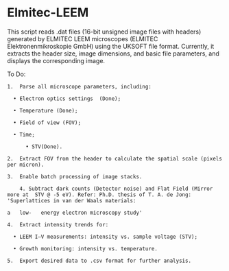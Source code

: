 # Elmitec-LEEM
This script reads .dat files (16-bit unsigned image files with headers) generated by ELMITEC LEEM microscopes (ELMITEC Elektronenmikroskopie GmbH) using the UKSOFT file format.
Currently, it extracts the header size, image dimensions, and basic file parameters, and displays the corresponding image.

To Do:

	1.	Parse all microscope parameters, including:
 
	  •	Electron optics settings  (Done);
   
	  •	Temperature (Done);
   
	  •	Field of view (FOV);
   
	  •	Time;
   
          •	STV(Done).
    
	2.	Extract FOV from the header to calculate the spatial scale (pixels per micron).
 
	3.	Enable batch processing of image stacks.
 
        4. Subtract dark counts (Detector noise) and Flat Field (Mirror more at  STV @ -5 eV). Refer: Ph.D. thesis of T. A. de Jong: 'Superlattices in van der Waals materials: 
	                                                                                     a   low-   energy electron microscopy study'
 
	4.	Extract intensity trends for:
 
	  •	LEEM I–V measurements: intensity vs. sample voltage (STV);
   
	  •	Growth monitoring: intensity vs. temperature.
   
	5.	Export desired data to .csv format for further analysis.
